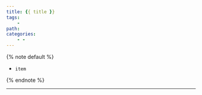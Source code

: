 ```yaml
---
title: {{ title }}
tags:
    -
path:
categories:
    - -
---
```


{% note default %}

-   `item`

{% endnote %}

<!-- more -->

---

##
